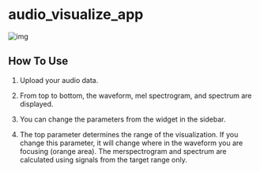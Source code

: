 # audio_visualize_app

![img](https://github.com/root4kaido/audio_visualize_app/blob/main/app.gif)

## How To Use

1. Upload your audio data.

2. From top to bottom, the waveform, mel spectrogram, and spectrum are displayed.

3. You can change the parameters from the widget in the sidebar.

4. The top parameter determines the range of the visualization. If you change this parameter, it will change where in the waveform you are focusing (orange area). The merspectrogram and spectrum are calculated using signals from the target range only.

